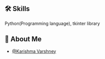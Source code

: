 ## 🛠 Skills

Python(Programming language), tkinter library

## 🚀 About Me

- [@Karishma Varshney](https://github.com/Karishma-Varshney)

